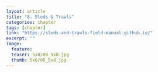 ```yaml
---
layout: article
title: "8. Sleds & Trawls"
categories: chapter
tags: [chapter]
link: "https://sleds-and-trawls-field-manual.github.io/"
excerpt: ""
image:
  feature: 
  teaser: 5x8/08_5x8.jpg
  thumb: 5x8/08_5x8.jpg
---
```

